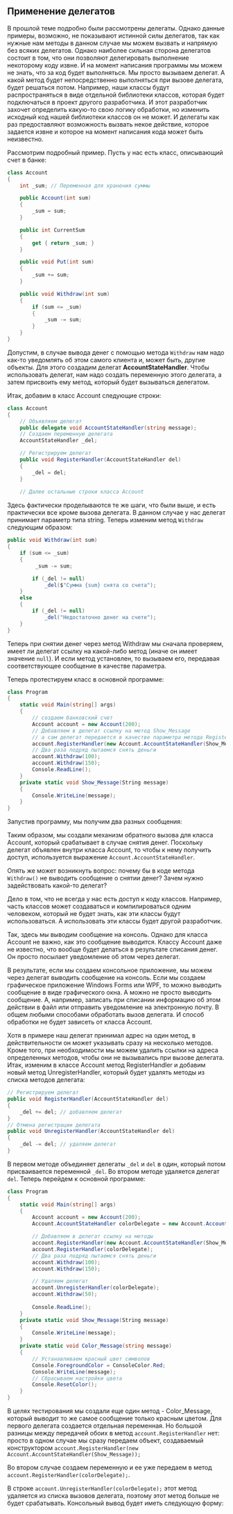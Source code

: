 ## Применение делегатов

В прошлой теме подробно были рассмотрены делегаты. Однако данные примеры, возможно, не показывают истинной силы делегатов, так как нужные нам методы в данном случае мы можем вызвать и напрямую 
без всяких делегатов. Однако наиболее сильная сторона делегатов состоит в том, что они позволяют делегировать выполнение 
некоторому коду извне. И на момент написания программы мы можем не знать, что за код будет выполняться. 
Мы просто вызываем делегат. А какой метод будет непосредственно выполняться при вызове делегата, будет решаться потом. 
Например, наши классы будут распространяться в виде отдельной библиотеки классов, которая будет подключаться в проект другого разработчика. И этот разработчик 
захочет определить какую-то свою логику обработки, но изменить исходный код нашей библиотеки классов он не может. И делегаты как раз предоставляют возможность 
вызвать некое действие, которое задается извне и которое на момент написания кода может быть неизвестно.

Рассмотрим подробный пример. Пусть у нас есть класс, описывающий счет в банке:

```cs
class Account
{
    int _sum; // Переменная для хранения суммы

    public Account(int sum)
    {
        _sum = sum;
    }

    public int CurrentSum
    {
        get { return _sum; }
    }

    public void Put(int sum)
    {
        _sum += sum;
    }

    public void Withdraw(int sum)
    {
        if (sum <= _sum)
        {
            _sum -= sum;
        }
    }
}
```

Допустим, в случае вывода денег с помощью метода `Withdraw` нам надо как-то уведомлять об этом самого клиента и, может 
быть, другие объекты. Для этого создадим делегат **AccountStateHandler**. Чтобы использовать делегат, нам надо 
создать переменную этого делегата, а затем присвоить ему метод, который будет вызываться делегатом.

Итак, добавим в класс Account следующие строки:

```cs
class Account
{
    // Объявляем делегат
    public delegate void AccountStateHandler(string message);
    // Создаем переменную делегата
    AccountStateHandler _del;

    // Регистрируем делегат
    public void RegisterHandler(AccountStateHandler del)
    {
        _del = del;
    }
    
    // Далее остальные строки класса Account
```

Здесь фактически проделываются те же шаги, что были выше, и есть практически все кроме вызова делегата. В данном случае у нас делегат 
принимает параметр типа string. Теперь изменим метод `Withdraw` следующим образом:

```cs
public void Withdraw(int sum)
{
    if (sum <= _sum)
    {
         _sum -= sum;

        if (_del != null)
            _del($"Сумма {sum} снята со счета");
    }
    else
    {
        if (_del != null)
            _del("Недостаточно денег на счете");
    }
}
```

Теперь при снятии денег через метод Withdraw мы сначала проверяем, имеет ли делегат ссылку на какой-либо метод (иначе он имеет значение 
`null`). И если метод установлен, то вызываем его, передавая соответствующее сообщение в качестве параметра.

Теперь протестируем класс в основной программе:

```cs
class Program
{
    static void Main(string[] args)
    {
        // создаем банковский счет
        Account account = new Account(200);
        // Добавляем в делегат ссылку на метод Show_Message
        // а сам делегат передается в качестве параметра метода RegisterHandler
        account.RegisterHandler(new Account.AccountStateHandler(Show_Message));
        // Два раза подряд пытаемся снять деньги
        account.Withdraw(100);
        account.Withdraw(150);
        Console.ReadLine();
    }
    private static void Show_Message(String message)
    {
        Console.WriteLine(message);
    }
}
```

Запустив программу, мы получим два разных сообщения:

Таким образом, мы создали механизм обратного вызова для класса Account, который срабатывает в случае снятия денег. Поскольку делегат объявлен 
внутри класса Account, то чтобы к нему получить доступ, используется выражение `Account.AccountStateHandler`.

Опять же может возникнуть вопрос: почему бы в коде метода `Withdraw()` не выводить сообщение о снятии денег? Зачем нужно задействовать какой-то делегат?

Дело в том, что не всегда у нас есть доступ к коду классов. Например, часть классов может создаваться и компилироваться одним человеком, который не будет знать, как эти классы будут использоваться. 
А использовать эти классы будет другой разработчик.

Так, здесь мы выводим сообщение на консоль. Однако для класса Account не важно, как это сообщение выводится. Классу Account даже не известно, что вообще будет делаться в результате списания денег. Он просто посылает уведомление об этом через делегат.

В результате, если мы создаем консольное приложение, мы можем через делегат выводить сообщение на консоль. Если мы создаем графическое приложение 
Windows Forms или WPF, то можно выводить сообщение в виде графического окна. А можно не просто выводить сообщение. А, например, записать при списании информацию об этом действии в файл 
или отправить уведомление на электронную почту. В общем любыми способами обработать вызов делегата. И способ обработки не будет зависеть от класса Account.

Хотя в примере наш делегат принимал адрес на один метод, в действительности он может указывать сразу на несколько методов. 
Кроме того, при необходимости мы можем удалить ссылки на адреса определенных методов, чтобы они не вызывались при вызове делегата. 
Итак, изменим в классе Account метод RegisterHandler и добавим новый метод UnregisterHandler, который будет удалять методы из списка 
методов делегата:

```cs
// Регистрируем делегат
public void RegisterHandler(AccountStateHandler del)
{
    _del += del; // добавляем делегат
}
// Отмена регистрации делегата
public void UnregisterHandler(AccountStateHandler del)
{
    _del -= del; // удаляем делегат
}
```

В первом методе объединяет делегаты `_del` и `del` в один, который потом 
присваивается переменной `_del`. Во втором методе удаляется делегат `del`. Теперь перейдем к основной программе:

```cs
class Program
{
    static void Main(string[] args)
    {
        Account account = new Account(200);
        Account.AccountStateHandler colorDelegate = new Account.AccountStateHandler(Color_Message);

        // Добавляем в делегат ссылку на методы
        account.RegisterHandler(new Account.AccountStateHandler(Show_Message));
        account.RegisterHandler(colorDelegate);
        // Два раза подряд пытаемся снять деньги
        account.Withdraw(100);
        account.Withdraw(150);

        // Удаляем делегат
        account.UnregisterHandler(colorDelegate);
        account.Withdraw(50);
            
        Console.ReadLine();
    }
    private static void Show_Message(String message)
    {
        Console.WriteLine(message);
    }
    private static void Color_Message(string message)
    {
        // Устанавливаем красный цвет символов
        Console.ForegroundColor = ConsoleColor.Red;
        Console.WriteLine(message);
        // Сбрасываем настройки цвета
        Console.ResetColor();
    }
}
```

В целях тестирования мы создали еще один метод - Color_Message, который выводит то же самое сообщение только красным цветом. Для первого делегата создается отдельная переменная. 
Но большой разницы между передачей обоих в метод `account.RegisterHandler` нет: просто в одном случае мы сразу передаем объект, 
создаваемый конструктором `account.RegisterHandler(new Account.AccountStateHandler(Show_Message));`

Во втором случае создаем переменную и ее уже передаем в метод `account.RegisterHandler(colorDelegate);`.

В строке `account.UnregisterHandler(colorDelegate);` этот метод удаляется из списка вызовов делегата, поэтому этот метод 
больше не будет срабатывать. Консольный вывод будет иметь следующую форму:

